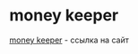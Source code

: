 # money keeper


[money keeper](https://maxchernyakovich.github.io/project_1/src/index.html "сайт") - ссылка на сайт
